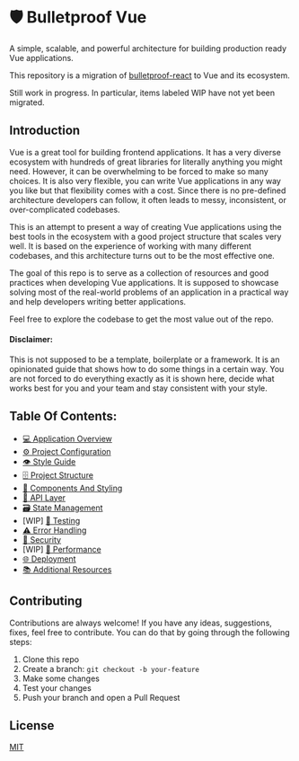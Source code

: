 # 🛡️ Bulletproof Vue
A simple, scalable, and powerful architecture for building production ready Vue applications.

This repository is a migration of [bulletproof-react](https://github.com/alan2207/bulletproof-react) to Vue and its ecosystem.

Still work in progress. In particular, items labeled WIP have not yet been migrated.

## Introduction

Vue is a great tool for building frontend applications. It has a very diverse ecosystem with hundreds of great libraries for literally anything you might need. However, it can be overwhelming to be forced to make so many choices.
It is also very flexible, you can write Vue applications in any way you like but that flexibility comes with a cost. Since there is no pre-defined architecture developers can follow, it often leads to messy, inconsistent, or over-complicated codebases.

This is an attempt to present a way of creating Vue applications using the best tools in the ecosystem with a good project structure that scales very well. It is based on the experience of working with many different codebases, and this architecture turns out to be the most effective one.

The goal of this repo is to serve as a collection of resources and good practices when developing Vue applications. It is supposed to showcase solving most of the real-world problems of an application in a practical way and help developers writing better applications.

Feel free to explore the codebase to get the most value out of the repo.

#### Disclaimer:

This is not supposed to be a template, boilerplate or a framework. It is an opinionated guide that shows how to do some things in a certain way. You are not forced to do everything exactly as it is shown here, decide what works best for you and your team and stay consistent with your style.

## Table Of Contents:

- [💻 Application Overview](docs/application-overview.md)
- [⚙️ Project Configuration](docs/project-configuration.md)
- [👁️ Style Guide](docs/style-guide.md)
- [🗄️ Project Structure](docs/project-structure.md)
- [🧱 Components And Styling](docs/components-and-styling.md)
- [📡 API Layer](docs/api-layer.md)
- [🗃️ State Management](docs/state-management.md)
- [WIP] [🧪 Testing](docs/testing.md)
- [⚠️ Error Handling](docs/error-handling.md)
- [🔐 Security](docs/security.md)
- [WIP] [🚄 Performance](docs/performance.md)
- [🌐 Deployment](docs/deployment.md)
- [📚 Additional Resources](docs/additional-resources.md)


## Contributing

Contributions are always welcome! If you have any ideas, suggestions, fixes, feel free to contribute. You can do that by going through the following steps:

1. Clone this repo
2. Create a branch: `git checkout -b your-feature`
3. Make some changes
4. Test your changes
5. Push your branch and open a Pull Request

## License

[MIT](https://choosealicense.com/licenses/mit/)
